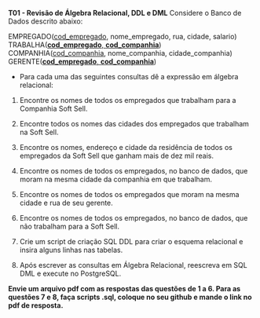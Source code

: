 **T01 - Revisão de Álgebra Relacional, DDL e DML**
Considere o Banco de Dados descrito abaixo:

EMPREGADO(<ins>cod_empregado</ins>, nome_empregado, rua, cidade, salario) </br>
TRABALHA(<ins>**cod_empregado**, **cod_companhia**</ins>) </br>
COMPANHIA(<ins>cod_companhia</ins>, nome_companhia, cidade_companhia) </br>
GERENTE(<ins>**cod_empregado**, **cod_companhia**</ins>)
 
- Para cada uma das seguintes consultas dê a expressão em álgebra relacional:

1) Encontre os nomes de todos os empregados que trabalham para a Companhia Soft Sell.

2) Encontre todos os nomes das cidades dos empregados que trabalham na Soft Sell.

3) Encontre os nomes, endereço e cidade da residência de todos os empregados da Soft Sell que ganham mais de dez  mil reais.

4) Encontre os nomes de todos os empregados, no banco de dados, que moram na mesma cidade da companhia em que trabalham.
	
5) Encontre os nomes de todos os empregados que moram na mesma cidade e rua de seu gerente.
 
6) Encontre os nomes de todos os empregados, no banco de dados, que não trabalham para a Soft Sell.
 
7) Crie um script de criação SQL DDL para criar o esquema relacional e insira alguns linhas nas tabelas.

8) Após escrever as consultas em Álgebra Relacional, reescreva em SQL DML e execute no PostgreSQL.

**Envie um arquivo pdf com as respostas das questões de 1 a 6. Para as questões 7 e 8, faça scripts .sql, coloque no seu github e mande o link no pdf de resposta.**
